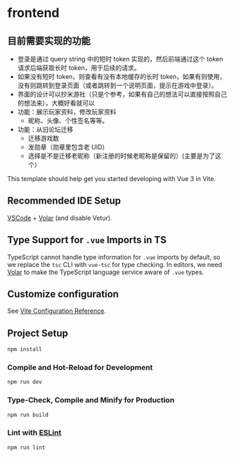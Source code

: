 # frontend

## 目前需要实现的功能

- 登录是通过 query string 中的短时 token 实现的，然后前端通过这个 token 请求后端获取长时 token，用于后续的请求。
- 如果没有短时 token，则查看有没有本地缓存的长时 token，如果有则使用，没有则跳转到登录页面（或者跳转到一个说明页面，提示在游戏中登录）。
- 界面的设计可以抄米游社（只是个参考，如果有自己的想法可以直接按照自己的想法来），大概好看就可以
- 功能：展示玩家资料，修改玩家资料
  - 昵称、头像、个性签名等等。
- 功能：从旧论坛迁移
  - 迁移游戏数
  - 发勋章（勋章里包含老 UID）
  - 选择是不是迁移老昵称（新注册的时候老昵称是保留的）(主要是为了这个）


This template should help get you started developing with Vue 3 in Vite.

## Recommended IDE Setup

[VSCode](https://code.visualstudio.com/) + [Volar](https://marketplace.visualstudio.com/items?itemName=Vue.volar) (and disable Vetur).

## Type Support for `.vue` Imports in TS

TypeScript cannot handle type information for `.vue` imports by default, so we replace the `tsc` CLI with `vue-tsc` for type checking. In editors, we need [Volar](https://marketplace.visualstudio.com/items?itemName=Vue.volar) to make the TypeScript language service aware of `.vue` types.

## Customize configuration

See [Vite Configuration Reference](https://vite.dev/config/).

## Project Setup

```sh
npm install
```

### Compile and Hot-Reload for Development

```sh
npm run dev
```

### Type-Check, Compile and Minify for Production

```sh
npm run build
```

### Lint with [ESLint](https://eslint.org/)

```sh
npm run lint
```
